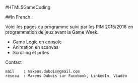 #HTML5GameCoding

##In French :

Voici les pages du programme suivi par les PIM 2015/2016 en programmation de jeux avant la Game Week.

- [Game Logic en console](https://github.com/Herondil/HTML5GameCoding/blob/master/GameLogic.md)
- Animation en scanvas
- Scrolling et prites




Contact

    mail    : maxens.dubois@gmail.com
    réseau	: Maxens Dubois sur Facebook, LinkedIn, Viadéo
